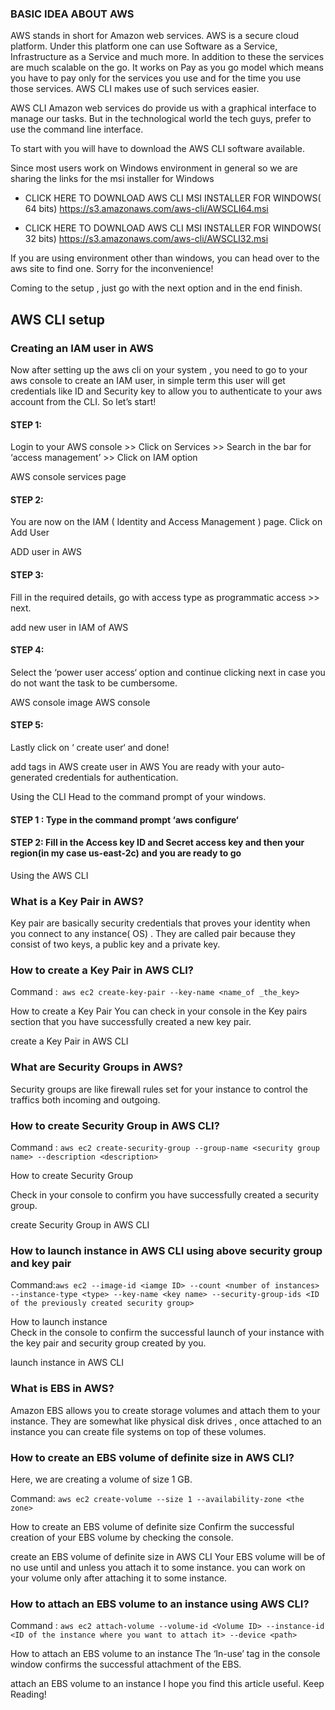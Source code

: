 ### BASIC IDEA ABOUT AWS
AWS stands in short for Amazon web services. AWS is a secure cloud platform. Under this platform one can use Software as a Service, Infrastructure as a Service and much more. In addition to these the services are much scalable on the go. It works on Pay as you go model which means you have to pay only for the services you use and for the time you use those services. AWS CLI makes use of such services easier.

AWS CLI
Amazon web services do provide us with a graphical interface to manage our tasks. But in the technological world the tech guys, prefer to use the command line interface.

To start with you will have to download the AWS CLI software available.

Since most users work on Windows environment in general so we are sharing the links for the msi installer for Windows

- CLICK HERE TO DOWNLOAD AWS CLI MSI INSTALLER FOR WINDOWS( 64 bits)
https://s3.amazonaws.com/aws-cli/AWSCLI64.msi

- CLICK HERE TO DOWNLOAD AWS CLI MSI INSTALLER FOR WINDOWS( 32 bits)
https://s3.amazonaws.com/aws-cli/AWSCLI32.msi

If you are using environment other than windows, you can head over to the aws site to find one. Sorry for the inconvenience!

Coming to the setup , just go with the next option and in the end finish.

## AWS CLI setup

### Creating an IAM user in AWS
Now after setting up the aws cli on your system , you need to go to your aws console to create an IAM user, in simple term this user will get credentials like ID and Security key to allow you to authenticate to your aws account from the CLI. So let’s start!

#### STEP 1:

Login to your AWS console >> Click on Services >> Search in the bar for ‘access management’ >> Click on IAM option

AWS console services page
#### STEP 2:

You are now on the IAM ( Identity and Access Management ) page. Click on Add User

ADD user in AWS
#### STEP 3:

Fill in the required details, go with access type as programmatic access >> next.

add new user in IAM of AWS
#### STEP 4:

Select the ‘power user access‘ option and continue clicking next in case you do not want the task to be cumbersome.

AWS console image
AWS console
#### STEP 5:

Lastly click on ‘ create user‘ and done!

add tags in AWS
create user in AWS
You are ready with your auto-generated credentials for authentication.

Using the CLI
Head to the command prompt of your windows.

#### STEP 1 : Type in the command prompt ‘aws configure‘

#### STEP 2: Fill in the Access key ID and Secret access key and then your region(in my case us-east-2c) and you are ready to go

Using the AWS CLI
### What is a Key Pair in AWS?
Key pair are basically security credentials that proves your identity when you connect to any instance( OS) . They are called pair because they consist of two keys, a public key and a private key.

### How to create a Key Pair in AWS CLI?
Command :` aws ec2 create-key-pair --key-name <name_of _the_key>`

How to create a Key Pair
You can check in your console in the Key pairs section that you have successfully created a new key pair.

create a Key Pair in AWS CLI
### What are Security Groups in AWS?
Security groups are like firewall rules set for your instance to control the traffics both incoming and outgoing.

### How to create Security Group in AWS CLI?
Command : `aws ec2 create-security-group --group-name <security group name> --description <description>`

How to create Security Group 

Check in your console to confirm you have successfully created a security group.

create Security Group in AWS CLI


### How to launch instance in AWS CLI using above security group and key pair
Command:`aws ec2 --image-id <iamge ID> --count <number of instances> --instance-type <type> --key-name <key name> --security-group-ids <ID of the previously created security group>`

How to launch instance  
Check in the console to confirm the successful launch of your instance with the key pair and security group created by you.

launch instance in AWS CLI 
### What is EBS in AWS?
Amazon EBS allows you to create storage volumes and attach them to your instance. They are somewhat like physical disk drives , once attached to an instance you can create file systems on top of these volumes.

### How to create an EBS volume of definite size in AWS CLI?
Here, we are creating a volume of size 1 GB.

Command: `aws ec2 create-volume --size 1 --availability-zone <the zone>`

How to create an EBS volume of definite size
Confirm the successful creation of your EBS volume by checking the console.

 create an EBS volume of definite size in AWS CLI
Your EBS volume will be of no use until and unless you attach it to some instance. you can work on your volume only after attaching it to some instance.

### How to attach an EBS volume to an instance using AWS CLI?
Command : `aws ec2 attach-volume --volume-id <Volume ID> --instance-id <ID of the instance where you want to attach it> --device <path>`

How to attach an EBS volume to an instance 
The ‘In-use’ tag in the console window confirms the successful attachment of the EBS.

attach an EBS volume to an instance 
I hope you find this article useful. Keep Reading!
